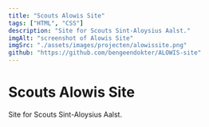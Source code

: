 ```yaml
---
title: "Scouts Alowis Site"
tags: ["HTML", "CSS"]
description: "Site for Scouts Sint-Aloysius Aalst."
imgAlt: "screenshot of Alowis Site"
imgSrc: "./assets/images/projecten/alowissite.png"
github: "https://github.com/bengeendokter/ALOWIS-site"
---
```

# Scouts Alowis Site
Site for Scouts Sint-Aloysius Aalst.